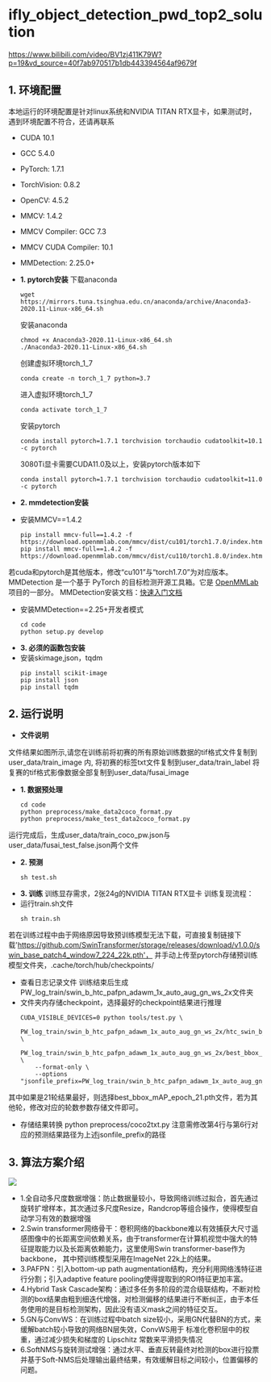 # ifly_object_detection_pwd_top2_solution


https://www.bilibili.com/video/BV1zj411K79W?p=19&vd_source=40f7ab970517b1db443394564af9679f

## 1. 环境配置

本地运行的环境配置是针对linux系统和NVIDIA TITAN RTX显卡，如果测试时，遇到环境配置不符合，还请再联系
- CUDA 10.1
- GCC 5.4.0
- PyTorch: 1.7.1
- TorchVision: 0.8.2
- OpenCV: 4.5.2
- MMCV: 1.4.2
- MMCV Compiler: GCC 7.3
- MMCV CUDA Compiler: 10.1
- MMDetection: 2.25.0+

- **1. pytorch安装**
  下载anaconda

  ``` shell
  wget https://mirrors.tuna.tsinghua.edu.cn/anaconda/archive/Anaconda3-2020.11-Linux-x86_64.sh
   ```
  安装anaconda

  ``` shell
  chmod +x Anaconda3-2020.11-Linux-x86_64.sh
  ./Anaconda3-2020.11-Linux-x86_64.sh
   ```
  创建虚拟环境torch_1_7

  ``` shell
  conda create -n torch_1_7 python=3.7
   ```
  进入虚拟环境torch_1_7

  ``` shell
  conda activate torch_1_7
   ```
  安装pytorch

  ``` shell
  conda install pytorch=1.7.1 torchvision torchaudio cudatoolkit=10.1 -c pytorch
   ```
  3080Ti显卡需要CUDA11.0及以上，安装pytorch版本如下

  ``` shell
  conda install pytorch=1.7.1 torchvision torchaudio cudatoolkit=11.0 -c pytorch
   ```
- **2. mmdetection安装**

- 安装MMCV==1.4.2

  ``` shell
  pip install mmcv-full==1.4.2 -f https://download.openmmlab.com/mmcv/dist/cu101/torch1.7.0/index.html
  pip install mmcv-full==1.4.2 -f https://download.openmmlab.com/mmcv/dist/cu110/torch1.8.0/index.html
   ```
若cuda和pytorch是其他版本，修改“cu101”与“torch1.7.0”为对应版本。
  MMDetection 是一个基于 PyTorch 的目标检测开源工具箱。它是 [OpenMMLab](https://openmmlab.com/) 项目的一部分。
  MMDetection安装文档：[快速入门文档](docs/get_started.md)

- 安装MMDetection==2.25+开发者模式
  ``` shell
  cd code
  python setup.py develop
   ```
- **3. 必须的函数包安装**
- 安装skimage,json，tqdm
  ``` shell
  pip install scikit-image
  pip install json
  pip install tqdm
   ```
## 2. 运行说明
- **文件说明**

文件结果如图所示,请您在训练前将初赛的所有原始训练数据的tif格式文件复制到 user_data/train_image 内,
将初赛的标签txt文件复制到user_data/train_label
将复赛的tif格式影像数据全部复制到user_data/fusai_image

- **1. 数据预处理**
  ``` shell
  cd code
  python preprocess/make_data2coco_format.py
  python preprocess/make_test_data2coco_format.py
   ```

运行完成后，生成user_data/train_coco_pw.json与user_data/fusai_test_false.json两个文件

- **2. 预测**
  ``` shell
  sh test.sh
   ```
- **3. 训练**
训练显存需求，2张24g的NVIDIA TITAN RTX显卡
训练复现流程：
- 运行train.sh文件
  ``` shell
  sh train.sh
   ```
若在训练过程中由于网络原因导致预训练模型无法下载，可直接复制链接下载'https://github.com/SwinTransformer/storage/releases/download/v1.0.0/swin_base_patch4_window7_224_22k.pth'，
并手动上传至pytorch存储预训练模型文件夹，.cache/torch/hub/checkpoints/
- 查看日志记录文件
训练结束后生成PW_log_train/swin_b_htc_pafpn_adawm_1x_auto_aug_gn_ws_2x文件夹
- 文件夹内存储checkpoint，选择最好的checkpoint结果进行推理
  ``` shell
  CUDA_VISIBLE_DEVICES=0 python tools/test.py \
      PW_log_train/swin_b_htc_pafpn_adawm_1x_auto_aug_gn_ws_2x/htc_swin_b_pafpn_auto_aug_1x_pretrained_gn_ws_2x.py \
      PW_log_train/swin_b_htc_pafpn_adawm_1x_auto_aug_gn_ws_2x/best_bbox_mAP_epoch_21.pth \
      --format-only \
      --options "jsonfile_prefix=PW_log_train/swin_b_htc_pafpn_adawm_1x_auto_aug_gn_ws_2x/infer_epoch21_test_flip_softnms_rpn_rcnn"
   ```
其中如果是21轮结果最好，则选择best_bbox_mAP_epoch_21.pth文件，若为其他轮，修改对应的轮数参数存储文件即可。
- 存储结果转换
python preprocess/coco2txt.py
注意需修改第4行与第6行对应的预测结果路径为上述jsonfile_prefix的路径

## 3. 算法方案介绍
![](框架.jpg)
- 1.全自动多尺度数据增强：防止数据量较小，导致网络训练过拟合，首先通过旋转扩增样本，其次通过多尺度Resize，Randcrop等组合操作，使得模型自动学习有效的数据增强
- 2.Swin transformer网络骨干：卷积网络的backbone难以有效捕获大尺寸遥感图像中的长距离空间依赖关系，由于transformer在计算机视觉中强大的特征提取能力以及长距离依赖能力，这里使用Swin transformer-base作为backbone，
其中预训练模型采用在ImageNet 22k上的结果。
- 3.PAFPN：引入bottom-up path augmentation结构，充分利用网络浅特征进行分割；引入adaptive feature pooling使得提取到的ROI特征更加丰富。
- 4.Hybrid Task Cascade架构：通过多任务多阶段的混合级联结构，不断对检测的box结果由粗到细迭代增强，对检测偏移的结果进行不断纠正，由于本任务使用的是目标检测架构，因此没有语义mask之间的特征交互。
- 5.GN与ConvWS：在训练过程中batch size较小，采用GN代替BN的方式，来缓解batch较小导致的网络BN层失效，ConvWS用于 标准化卷积层中的权重，通过减少损失和梯度的 Lipschitz 常数来平滑损失情况
- 6.SoftNMS与旋转测试增强：通过水平、垂直反转最终对检测的box进行投票并基于Soft-NMS后处理输出最终结果，有效缓解目标之间较小，位置偏移的问题。
